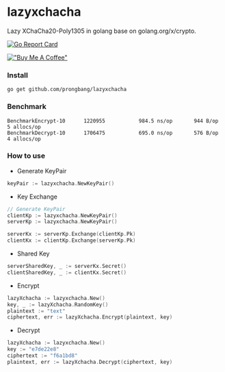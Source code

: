 # lazyxchacha

Lazy XChaCha20-Poly1305 in golang base on golang.org/x/crypto.

[![Go Report Card](https://goreportcard.com/badge/github.com/prongbang/lazyxchacha)](https://goreportcard.com/report/github.com/prongbang/lazyxchacha)

[!["Buy Me A Coffee"](https://www.buymeacoffee.com/assets/img/custom_images/orange_img.png)](https://www.buymeacoffee.com/prongbang)

### Install

```
go get github.com/prongbang/lazyxchacha
```

### Benchmark

```shell
BenchmarkEncrypt-10    	 1220955	       984.5 ns/op	     944 B/op	       5 allocs/op
BenchmarkDecrypt-10    	 1706475	       695.0 ns/op	     576 B/op	       4 allocs/op
```

### How to use

- Generate KeyPair

```go
keyPair := lazyxchacha.NewKeyPair()
```

- Key Exchange

```go
// Generate KeyPair
clientKp := lazyxchacha.NewKeyPair()
serverKp := lazyxchacha.NewKeyPair()

serverKx := serverKp.Exchange(clientKp.Pk)
clientKx := clientKp.Exchange(serverKp.Pk)
```

- Shared Key

```go
serverSharedKey, _ := serverKx.Secret()
clientSharedKey, _ := clientKx.Secret()
```

- Encrypt

```go
lazyXchacha := lazyxchacha.New()
key, _ := lazyXchacha.RandomKey()
plaintext := "text"
ciphertext, err := lazyXchacha.Encrypt(plaintext, key)
```

- Decrypt

```go
lazyXchacha := lazyxchacha.New()
key := "e7de22e8"
ciphertext := "f6a1bd8"
plaintext, err := lazyXchacha.Decrypt(ciphertext, key)
```
